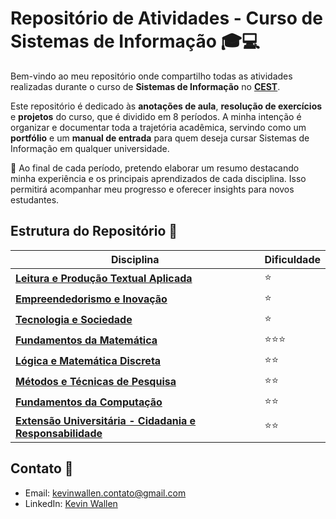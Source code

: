 # Repositório de Atividades - Curso de Sistemas de Informação 🎓💻

Bem-vindo ao meu repositório onde compartilho todas as atividades realizadas durante o curso de **Sistemas de Informação** no **[CEST](https://www.cest.edu.br/sistemas-de-informacao/)**.

Este repositório é dedicado às **anotações de aula**, **resolução de exercícios** e **projetos** do curso, que é dividido em 8 períodos. A minha intenção é organizar e documentar toda a trajetória acadêmica, servindo como um **portfólio** e um **manual de entrada** para quem deseja cursar Sistemas de Informação em qualquer universidade.

📝 Ao final de cada período, pretendo elaborar um resumo destacando minha experiência e os principais aprendizados de cada disciplina. Isso permitirá acompanhar meu progresso e oferecer insights para novos estudantes.

## Estrutura do Repositório 📂

| **Disciplina**                                                                                      | **Dificuldade** |
|-----------------------------------------------------------------------------------------------------|----------------|
| **[Leitura e Produção Textual Aplicada](./Primeiro_Período/Leitura_e_Producao_Textual_Aplicada/README.md)** | ⭐           |
| **[Empreendedorismo e Inovação](./Primeiro_Período/Empreendedorismo_e_Inovacao/README.md)**                 | ⭐          |
| **[Tecnologia e Sociedade](./Primeiro_Período/Tecnologia_e_Sociedade/README.md)**                           | ⭐           |
| **[Fundamentos da Matemática](./Primeiro_Período/Fundamentos_da_Matematica/README.md)**                     | ⭐⭐⭐         |
| **[Lógica e Matemática Discreta](./Primeiro_Período/Logica_e_Matematica_Discreta/README.md)**               | ⭐⭐         |
| **[Métodos e Técnicas de Pesquisa](./Primeiro_Período/Metodos_e_Tecnicas_de_Pesquisa/README.md)**           | ⭐⭐           |
| **[Fundamentos da Computação](./Primeiro_Período/Fundamentos_da_Computacao/README.md)**                     | ⭐⭐          |
| **[Extensão Universitária - Cidadania e Responsabilidade](./Primeiro_Período/Extensao_Universitaria_Cidadania_e_Responsabilidade/README.md)** | ⭐⭐          |


## Contato 📧
- Email: [kevinwallen.contato@gmail.com](mailto:kevinwallen.contato@gmail.com)
- LinkedIn: [Kevin Wallen](https://www.linkedin.com/in/contatokevinwallen/)
